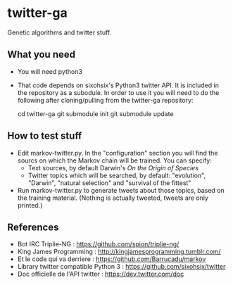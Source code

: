 twitter-ga
==========

Genetic algorithms and twitter stuff.


What you need
-------------
* You will need python3
* That code depends on sixohsix's Python3 twitter API. It is included in the repository as a subodule. In order to use it you will need to do the following after cloning/pulling from the twitter-ga repository:

	cd twitter-ga
	git submodule init
	git submodule update


How to test stuff
-----------------
* Edit markov-twitter.py. In the "configuration" section you will find the sourcs on which the Markov chain will be trained. You can specify:
  * Text sources, by default Darwin's *On the Origin of Species*
  * Twitter topics which will be searched, by default: "evolution", "Darwin", "natural selection" and "survival of the fittest"
* Run markov-twitter.py to generate tweets about those topics, based on the training material. (Nothing is actually tweeted, tweets are only printed.)

References
----------
* Bot IRC Triplie-NG : https://github.com/spion/triplie-ng/
* King James Programming : http://kingjamesprogramming.tumblr.com/
* Et le code qui va derriere : https://github.com/Barrucadu/markov
* Library twitter compatible Python 3 : https://github.com/sixohsix/twitter
* Doc officielle de l'API twitter : https://dev.twitter.com/doc
